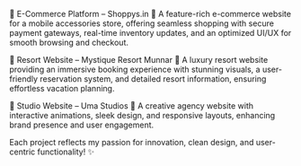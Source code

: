 🔹 E-Commerce Platform – Shoppys.in 🛒
A feature-rich e-commerce website for a mobile accessories store, offering seamless shopping with secure payment gateways, real-time inventory updates, and an optimized UI/UX for smooth browsing and checkout.

🔹 Resort Website – Mystique Resort Munnar 🌴
A luxury resort website providing an immersive booking experience with stunning visuals, a user-friendly reservation system, and detailed resort information, ensuring effortless vacation planning.

🔹 Studio Website – Uma Studios 🎨
A creative agency website with interactive animations, sleek design, and responsive layouts, enhancing brand presence and user engagement.

Each project reflects my passion for innovation, clean design, and user-centric functionality! ✨
